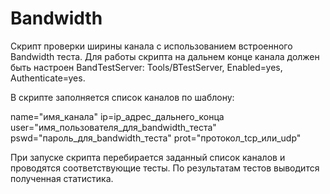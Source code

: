 # Bandwidth

Скрипт проверки ширины канала c использованием встроенного Bandwidth теста. Для работы скрипта на дальнем конце канала должен быть настроен BandTestServer: Tools/BTestServer, Enabled=yes, Authenticate=yes.

В скрипте заполняется список каналов по шаблону:

name="имя_канала"
ip=ip_адрес_дальнего_конца
user="имя_пользователя_для_bandwidth_теста"
pswd="пароль_для_bandwidth_теста"
prot="протокол_tcp_или_udp"

При запуске скрипта перебирается заданный список каналов и проводятся соответствующие тесты. По результатам тестов выводится полученная статистика.
